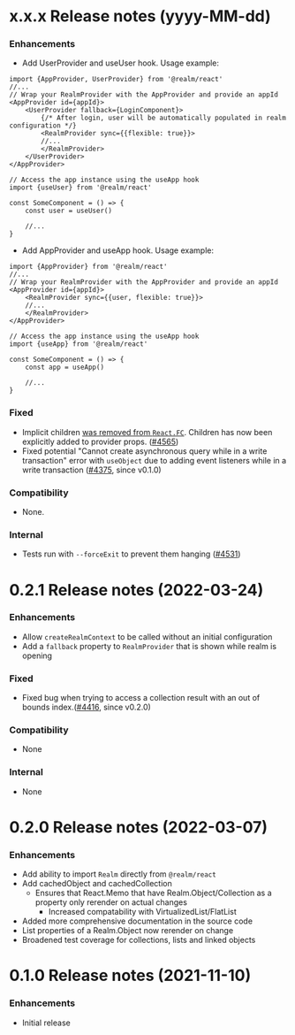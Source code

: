 x.x.x Release notes (yyyy-MM-dd)
=============================================================
### Enhancements
* Add UserProvider and useUser hook. Usage example:
```
import {AppProvider, UserProvider} from '@realm/react'
//...
// Wrap your RealmProvider with the AppProvider and provide an appId
<AppProvider id={appId}>
	<UserProvider fallback={LoginComponent}>
		{/* After login, user will be automatically populated in realm configuration */}
		<RealmProvider sync={{flexible: true}}>
		//...
		</RealmProvider>
	</UserProvider>
</AppProvider>

// Access the app instance using the useApp hook
import {useUser} from '@realm/react'

const SomeComponent = () => {
	const user = useUser()

	//...
}
```
* Add AppProvider and useApp hook.  Usage example:
```
import {AppProvider} from '@realm/react'
//...
// Wrap your RealmProvider with the AppProvider and provide an appId
<AppProvider id={appId}>
	<RealmProvider sync={{user, flexible: true}}>
	//...
	</RealmProvider>
</AppProvider>

// Access the app instance using the useApp hook
import {useApp} from '@realm/react'

const SomeComponent = () => {
	const app = useApp()

	//...
}
```

### Fixed
* Implicit children [was removed from `React.FC`](https://solverfox.dev/writing/no-implicit-children/).  Children has now been explicitly added to provider props. ([#4565](https://github.com/realm/realm-js/issues/4565))
* Fixed potential "Cannot create asynchronous query while in a write transaction" error with `useObject` due to adding event listeners while in a write transaction ([#4375](https://github.com/realm/realm-js/issues/4375), since v0.1.0)

### Compatibility
* None.

### Internal
* Tests run with `--forceExit` to prevent them hanging ([#4531](https://github.com/realm/realm-js/pull/4531))

0.2.1 Release notes (2022-03-24)
=============================================================
### Enhancements
* Allow `createRealmContext` to be called without an initial configuration
* Add a `fallback` property to `RealmProvider` that is shown while realm is opening

### Fixed
* Fixed bug when trying to access a collection result with an out of bounds index.([#4416](https://github.com/realm/realm-js/pull/4416), since v0.2.0)

### Compatibility
* None

### Internal
* None

0.2.0 Release notes (2022-03-07)
=============================================================
### Enhancements
* Add ability to import `Realm` directly from `@realm/react`
* Add cachedObject and cachedCollection
  * Ensures that React.Memo that have Realm.Object/Collection as a property only rerender on actual changes
	* Increased compatability with VirtualizedList/FlatList
* Added more comprehensive documentation in the source code
* List properties of a Realm.Object now rerender on change
* Broadened test coverage for collections, lists and linked objects

0.1.0 Release notes (2021-11-10)
=============================================================
### Enhancements
* Initial release
